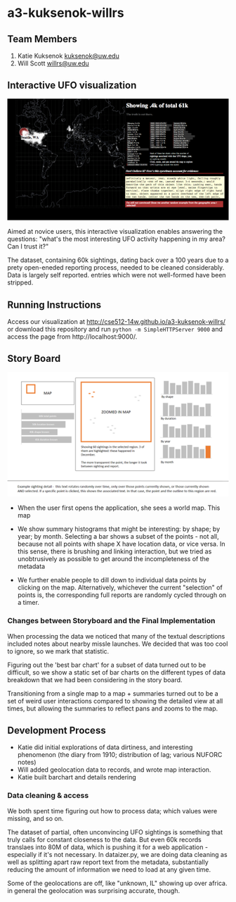 a3-kuksenok-willrs
===============

## Team Members

1. Katie Kuksenok kuksenok@uw.edu
2. Will Scott willrs@uw.edu

## Interactive UFO visualization

[![Screenshot](rsrcs/screenshot.png)](http://cse512-14w.github.io/a3-kuksenok-willrs/)

Aimed at novice users, this interactive visualization enables answering the questions: "what's the most interesting UFO activity happening in my area? Can I trust it?"

The dataset, containing 60k sightings, dating back over a 100 years due to a prety open-eneded reporting process, needed to be cleaned considerably. Data is largely self reported. entries which were not well-formed have been stripped.

## Running Instructions

Access our visualization at http://cse512-14w.github.io/a3-kuksenok-willrs/ or download this repository and run `python -m SimpleHTTPServer 9000` and access the page from http://localhost:9000/.

## Story Board

![Storyboard](sketch1.png)

- When the user first opens the application, she sees a world map. This map

- We show summary histograms that might be interesting: by shape; by year; by month. Selecting a bar shows a subset of the points - not all, because not all points with shape X have location data, or vice versa. In this sense, there is brushing and linking interaction, but we tried as unobtrusively as possible to get around the incompleteness of the metadata

- We further enable people to dill down to individual data points by clicking on the map. Alternatively, whichever the current "selection" of points is, the corresponding full reports are randomly cycled through on a timer.

### Changes between Storyboard and the Final Implementation

When processing the data we noticed that many of the textual descriptions included notes about nearby missle launches.  We decided that was too cool to ignore, so we mark that statistic.

Figuring out the 'best bar chart' for a subset of data turned out to be difficult, so we show a static set of bar charts on the different types of data breakdown that we had been considering in the story board.

Transitioning from a single map to a map + summaries turned out to be a set of weird user interactions compared to showing the detailed view at all times, but allowing the summaries to reflect pans and zooms to the map.

## Development Process

- Katie did initial explorations of data dirtiness, and interesting phenomenon (the diary from 1910; distribution of lag; various NUFORC notes)
- Will added geolocation data to records, and wrote map interaction.
- Katie built barchart and details rendering

### Data cleaning & access

We both spent time figuring out how to process data; which values were missing, and so on.

The dataset of partial, often unconvincing UFO sightings is something that truly calls for constant closeness to the data. But even 60k records translaes into 80M of data, which is pushing it for a web application - especially if it's not necessary. In dataizer.py, we are doing data cleaning as well as splitting apart raw report text from the metadata, substantially reducing the amount of information we need to load at any given time.

Some of the geolocations are off, like "unknown, IL" showing up over africa. in general the geolocation was surprising accurate, though.

